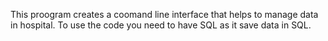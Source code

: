 This proogram creates a coomand line interface that helps to manage data in hospital.
To use the code you need to have SQL as it save data in SQL.
